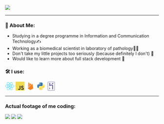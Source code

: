 
<img src="https://media.giphy.com/media/fSe277unKt9XavTE5W/giphy.gif" width="300"/>
                                                                                                               
---
																																																							 
### 👋 About Me:
- Studying in a degree programme in Information and Communication Technology✍️ 
- Working as a biomedical scientist in laboratory of pathology👨‍🔬 
- Don't take my little projects too seriously (because definitely I don't) 🤣
- Would like to learn more about full stack development 🤔

																																								
### 🛠️ I use:
<div>
<img src="https://github.com/devicons/devicon/blob/master/icons/react/react-original.svg" width="30"/>
<img src="https://github.com/devicons/devicon/blob/master/icons/javascript/javascript-original.svg" width="30"/>
<img src="https://github.com/devicons/devicon/blob/master/icons/firebase/firebase-plain.svg" width="30"/>
<img src="https://github.com/devicons/devicon/blob/master/icons/python/python-original.svg" width="30"/>
<img src="https://github.com/devicons/devicon/blob/master/icons/heroku/heroku-original.svg" width="30"/>

---

### Actual footage of me coding:
<img src="https://media.giphy.com/media/maNB0qAiRVAty/giphy.gif" width="220"/>
<img src="https://media.giphy.com/media/lzz3B3xLZluuY/giphy-downsized-large.gif" width="300"/>
<img src="https://media.giphy.com/media/3oKIPnAiaMCws8nOsE/giphy.gif" width="210"/>

